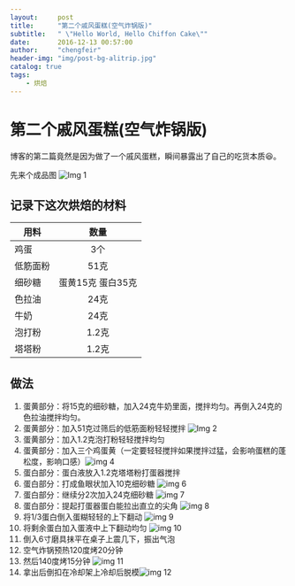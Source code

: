 ```yaml
---
layout:     post
title:      "第二个戚风蛋糕(空气炸锅版)"
subtitle:   " \"Hello World, Hello Chiffon Cake\""
date:       2016-12-13 00:57:00
author:     "chengfeir"
header-img: "img/post-bg-alitrip.jpg"
catalog: true
tags:
    - 烘焙
---
```

# 第二个戚风蛋糕(空气炸锅版)

博客的第二篇竟然是因为做了一个戚风蛋糕，瞬间暴露出了自己的吃货本质😆。

先来个成品图
![Img 1](http://oi2y5j37d.bkt.clouddn.com/1.png)

## 记录下这次烘焙的材料


| 用料          | 数量           |
| ------------- |:-------------:|
| 鸡蛋          | 3个           |
| 低筋面粉      |  51克 |
| 细砂糖        | 蛋黄15克 蛋白35克 |
| 色拉油        | 24克      |
|牛奶           |24克|
|泡打粉         | 1.2克|
|塔塔粉         | 1.2克|


## 做法 

1. 蛋黄部分：将15克的细砂糖，加入24克牛奶里面，搅拌均匀。再倒入24克的色拉油搅拌均匀。
2. 蛋黄部分：加入51克过筛后的低筋面粉轻轻搅拌 ![Img 2](http://s2.cdn.xiachufang.com/30f7b1928f8a11e6b87c0242ac110003_650w_650h.jpg?imageView2/2/w/600/interlace/1/q/90)
3. 蛋黄部分：加入1.2克泡打粉轻轻搅拌均匀
4. 蛋黄部分：加入三个鸡蛋黄（一定要轻轻搅拌如果搅拌过猛，会影响蛋糕的蓬松度，影响口感）![img 4](http://s2.cdn.xiachufang.com/31ac9d0a8f8a11e6b87c0242ac110003_650w_650h.jpg?imageView2/2/w/600/interlace/1/q/90)
5. 蛋白部分：蛋白液放入1.2克塔塔粉打蛋器搅拌 
6. 蛋白部分：打成鱼眼状加入10克细砂糖 ![img 6](http://s1.cdn.xiachufang.com/32b6a93e8f8a11e6a9a10242ac110002_650w_650h.jpg@2o_50sh_1pr_1l_600w_90q_1wh)
7. 蛋白部分：继续分2次加入24克细砂糖 ![img 7](http://s2.cdn.xiachufang.com/3311ba4a8f8a11e6b87c0242ac110003_650w_650h.jpg?imageView2/2/w/600/interlace/1/q/90)
8. 蛋白部分：提起打蛋器蛋白能拉出直立的尖角 ![img 8](http://oi2y5j37d.bkt.clouddn.com/WechatIMG2.jpeg)
9. 将1/3蛋白倒入蛋糊轻轻的上下翻动 ![img 9](http://s2.cdn.xiachufang.com/3386301e8f8a11e6a9a10242ac110002_650w_650h.jpg?imageView2/2/w/600/interlace/1/q/90)
10. 将剩余蛋白加入蛋液中上下翻动均匀 ![img 10](http://s2.cdn.xiachufang.com/33d146588f8a11e6a9a10242ac110002_650w_650h.jpg?imageView2/2/w/600/interlace/1/q/90)
11. 倒入6寸磨具抹平在桌子上震几下，振出气泡
12. 空气炸锅预热120度烤20分钟
13. 然后140度烤15分钟 ![img 11](http://oi2y5j37d.bkt.clouddn.com/WechatIMG5.jpeg)
14. 拿出后倒扣在冷却架上冷却后脱模![img 12](http://oi2y5j37d.bkt.clouddn.com/WechatIMG6.jpeg)
